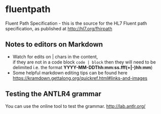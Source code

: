 # fluentpath

Fluent Path Specification - this is the source for the HL7 Fluent path specification, as published at http://hl7.org/fhirpath


## Notes to editors on Markdown
* Watch for edits on | chars in the content,<br/> if they are not in a code block `code | block` then they will need to be delimited i.e. the format **YYYY-MM-DDThh:mm:ss.fff(+\|-)hh:mm**)
* Some helpful markdown editing tips can be found here https://kramdown.gettalong.org/quickref.html#links-and-images

## Testing the ANTLR4 grammar
You can use the online tool to test the grammar.
http://lab.antlr.org/

